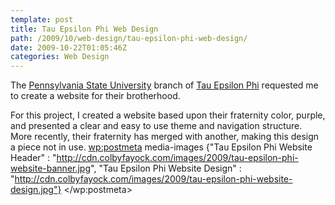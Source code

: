 ```yaml
---
template: post
title: Tau Epsilon Phi Web Design
path: /2009/10/web-design/tau-epsilon-phi-web-design/
date: 2009-10-22T01:05:46Z
categories: Web Design
---
```

The <a title="View the website for the Pennsylvania State University" href="http://www.psu.edu/">Pennsylvania State University</a> branch of <a title="View website for Tau Epsilon Phi" href="http://www.tephq.org/">Tau Epsilon Phi</a> requested me to create a website for their brotherhood.

For this project, I created a website based upon their fraternity color, purple, and presented a clear and easy to use theme and navigation structure. More recently, their fraternity has merged with another, making this design a piece not in use.
        <wp:postmeta>
            media-images
            {"Tau Epsilon Phi Website Header" : "http://cdn.colbyfayock.com/images/2009/tau-epsilon-phi-website-banner.jpg", "Tau Epsilon Phi Website Design" : "http://cdn.colbyfayock.com/images/2009/tau-epsilon-phi-website-design.jpg"}
        </wp:postmeta>
    </item>